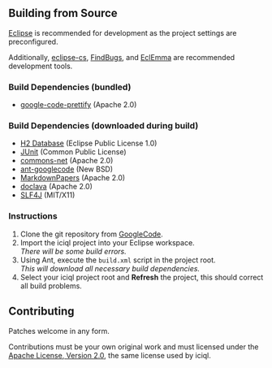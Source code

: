 ## Building from Source

[Eclipse](http://eclipse.org) is recommended for development as the project settings are preconfigured.

Additionally, [eclipse-cs](http://eclipse-cs.sourceforge.net), [FindBugs](http://findbugs.sourceforge.net), and [EclEmma](http://www.eclemma.org) are recommended development tools.

### Build Dependencies (bundled)
- [google-code-prettify](http://code.google.com/p/google-code-prettify) (Apache 2.0)

### Build Dependencies (downloaded during build)
- [H2 Database](http://h2database.com) (Eclipse Public License 1.0)
- [JUnit](http://junit.org) (Common Public License)
- [commons-net](http://commons.apache.org/net) (Apache 2.0)
- [ant-googlecode](http://code.google.com/p/ant-googlecode) (New BSD)
- [MarkdownPapers](http://markdown.tautua.org) (Apache 2.0)
- [doclava](http://code.google.com/p/doclava) (Apache 2.0)
- [SLF4J](http://www.slf4j.org) (MIT/X11)

### Instructions
1. Clone the git repository from [GoogleCode][iciqlsrc].
2. Import the iciql project into your Eclipse workspace.<br/>
*There will be some build errors.*
3. Using Ant, execute the `build.xml` script in the project root.<br/>
*This will download all necessary build dependencies.*
4. Select your iciql project root and **Refresh** the project, this should correct all build problems.

## Contributing
Patches welcome in any form.

Contributions must be your own original work and must licensed under the [Apache License, Version 2.0][apachelicense], the same license used by iciql.

[iciqlsrc]: https://code.google.com/p/iciql/ "iciql git repository"
[apachelicense]: http://www.apache.org/licenses/LICENSE-2.0 "Apache License, Version 2.0"